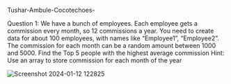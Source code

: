  Tushar-Ambule-Cocotechoes-

Question 1:
We have a bunch of employees. Each employee gets a commission every month, so 12
commissions a year.
You need to create data for about 100 employees, with names like “Employee1”, “Employee2”.
The commission for each month can be a random amount between 1000 and 5000. Find the
Top 5 people with the highest average commission
Hint: Use an array to store commission for each month of the year

![Screenshot 2024-01-12 122825](https://github.com/tushar1109/Tushar-Ambule-Cocotechoes-/assets/81006250/2a903667-ec36-467b-afe4-df1fc4b4e075)
